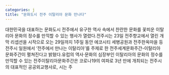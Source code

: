 ```yaml
---
categories: j
title: "문화도시 전주 이탈리아 문화 만나다"
---
```

대한민국을 대표하는 문화도시 전주에서 유구한 역사 속에서 찬란한 문화를 꽃피운 이탈리아 문화의 정수를 만끽할 수 있는 행사가 열렸다.전주시는 23일 전주향교에서 열린 개막 리셉션을 시작으로 오는 29일까지 1주일 동안 에코시티 세병공원과 전주한옥마을 등 전주시 일원에서 ‘전주에서 만나는 이탈리아’를 주제로 한 전주세계문화주간-이탈리아 문화주간이 펼쳐진다고 밝혔다.유럽의 역사·문화의 심장부인 이탈리아의 문화의 정수를 만끽할 수 있는 전주이탈리아문화주간은 코로나19의 여파로 3년 만에 개최되는 전주시의 대표적인 공공외교행사로, 시는 주